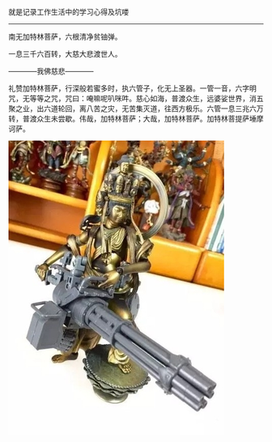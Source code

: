 就是记录工作生活中的学习心得及坑喽

------

南无加特林菩萨，六根清净贫铀弹。

一息三千六百转，大慈大悲渡世人。

————我佛慈悲————



礼赞加特林菩萨，行深般若蜜多时，执六管子，化无上圣器。一管一音，六字明咒，无等等之咒，咒曰：唵嘛呢叭咪吽。慈心如海，普渡众生，远婆娑世界，消五聚之业，出六道轮回，离八苦之灾，无苦集灭道，往西方极乐。六管一息三兆六万转，普渡众生未尝歇。伟哉，加特林菩萨；大哉，加特林菩萨。加特林菩提萨埵摩诃萨。

![jpg](jpg\ceb6ac64034f78f02ec3794c75310a55b2191c24.jpg)